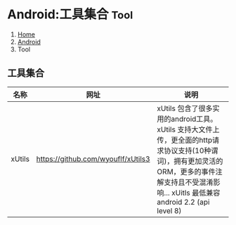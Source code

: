 # <span class="fa fa-android" aria-hidden="true"></span> Android:工具集合 <small>Tool</small>

<ol class="breadcrumb"><li><a href="/">Home</a></li><li><a href="/android/overview.md">Android</a></li><li class="active">Tool</li></ol>

## 工具集合
|名称|网址|说明|
|------|------|------|
|xUtils|https://github.com/wyouflf/xUtils3|xUtils 包含了很多实用的android工具。 xUtils 支持大文件上传，更全面的http请求协议支持(10种谓词)，拥有更加灵活的ORM，更多的事件注解支持且不受混淆影响... xUitls 最低兼容android 2.2 (api level 8)|


